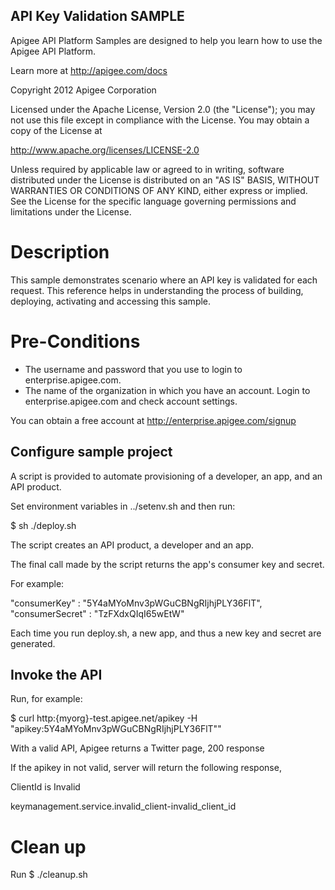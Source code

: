 API Key Validation SAMPLE
--------------------------

Apigee API Platform Samples are designed to help you learn how to use
the Apigee API Platform.

Learn more at http://apigee.com/docs

 Copyright 2012 Apigee Corporation

Licensed under the Apache License, Version 2.0 (the "License"); you may not use
this file except in compliance with the License. You may obtain a copy
of the License at

http://www.apache.org/licenses/LICENSE-2.0

Unless required by applicable law or agreed to in writing, software
distributed under the License is distributed on an "AS IS" BASIS,
WITHOUT WARRANTIES OR CONDITIONS OF ANY KIND, either express or implied.
See the License for the specific language governing permissions and
limitations under the License.

# Description

This sample demonstrates scenario where an API key is validated for each request. 
This reference helps in understanding the process of building, deploying, activating 
and accessing this sample.

# Pre-Conditions

* The username and password that you use to login to enterprise.apigee.com.
* The name of the organization in which you have an account. Login to 
  enterprise.apigee.com and check account settings.

You can obtain a free account at http://enterprise.apigee.com/signup

## Configure sample project

A script is provided to automate provisioning of a developer, an app, and an API product.

Set environment variables in ../setenv.sh and then run:

$ sh ./deploy.sh

The script creates an API product, a developer and an app.

The final call made by the script returns the app's consumer key and secret.

For example:

"consumerKey" : "5Y4aMYoMnv3pWGuCBNgRIjhjPLY36FlT",
"consumerSecret" : "TzFXdxQIqI65wEtW"

Each time you run deploy.sh, a new app, and thus a new key and secret are generated.

## Invoke the API

Run, for example:

$ curl http:{myorg}-test.apigee.net/apikey -H "apikey:5Y4aMYoMnv3pWGuCBNgRIjhjPLY36FlT""

With a valid API, Apigee returns a Twitter page, 200 response 

If the apikey in not valid, server will return the following response,
<?xml version='1.0' encoding='UTF-8'?><fault><faultstring>ClientId is Invalid</faultstring>
<detail><errorcode>keymanagement.service.invalid_client-invalid_client_id</errorcode></detail></fault>

# Clean up

Run
$ ./cleanup.sh